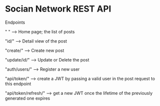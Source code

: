 # Socian Network REST API


Endpoints

" " --> Home page; the list of posts

"id/" --> Detail view of the post

"create/" --> Create new post

"update/id/" --> Update or Delete the post

"auth/users/" --> Register a new user

"api/token/" --> create a JWT by passing a valid user in the post request to this endpoint

"api/token/refresh/" --> get a new JWT once the lifetime of the previously generated one expires
